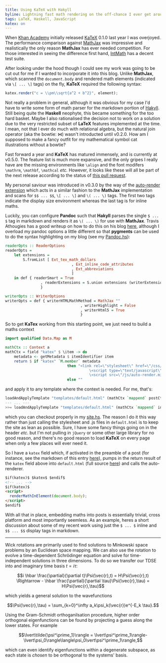 ```yaml
---
title: Using KaTeX with Hakyll
byline: Lightning fast math rendering on the off-chance I ever get around to posting some maths.
tags: LaTeX, Haskell, JavaScript
katex: on
---
```


When [Khan Academy](https://www.khanacademy.org/) initially released [KaTeX](http://khan.github.io/KaTeX/) 0.1.0 last year I was overjoyed.
The performance comparison against [MathJax](https://www.mathjax.org/) was impressive and realistically the only reason __MathJax__ has ever needed competition.
For those interested in seeing the difference first hand, [IntMath](http://www.intmath.com/cg5/katex-mathjax-comparison.php) has a decent test suite.

After looking under the hood though I could see my work was going to be cut out for me if I wanted to incorporate it into this blog.
Unlike __MathJax__, which scanned the `document.body` and rendered math elements (indicated via `\[ ... \]` tags) on the fly, __KaTeX__ required the following syntax:

``` javascript
katex.render("c = \\pm\\sqrt{a^2 + b^2}", element);
```

Not really a problem in general, although it was obvious for my case I'd have to write some form of math parser for the markdown portion of [Hakyll](http://jaspervdj.be/hakyll/).
Still being quite the __Haskell__ neophyte, this became something for the too hard <!--BLURB--> basket.
Maybe I also rationalised the decision not to work on a solution due to the very restricted subset of __LaTeX__ features implemented at the time.
I mean, not that I ever do much with relational algebra, but the natural join operator (aka the bowtie: $\bowtie$) wasn't introducted until v0.2.0.
How am I supposed to make a fancy outfit for my mathematical symbol cat illustrations without a bowtie?

Fast forward a year and __KaTeX__ has matured immensely, and is currently at v0.5.0.
The feature list is much more expansive, and the only gripes I really have are the missing environments like `\align` and the font modifers `\mathrm`, `\mathbf`, `\mathcal` _etc._
However, it looks like these will all be part of the next release according to the status of [this pull request](https://github.com/Khan/KaTeX/pull/132).

My personal saviour was introduced in v0.3.0 by the way of the [auto-render extension](https://github.com/Khan/KaTeX/blob/master/contrib/auto-render/README.md) which acts in a similar fashion to the __MathJax__ implementation and scans for `$$ ... $$`, `\[ ... \]` and `\( ... \)` tags.
The first two tags indicate the display size environment whereas the last tag is for inline maths.

Luckily, you can configure __Pandoc__ such that __Hakyll__ parses the single `$ ... $` tag in markdown and renders it as `\( ... \)` for use with __MathJax__.
Travis Athougies has a good writeup on how to do this on his blog [here](http://travis.athougies.net/posts/2013-08-13-using-math-on-your-hakyll-blog.html), although I overload my pandoc options a little different so that __pygments__ can be used to do the syntax highlighting on my blog (see my [Pandoc.hs](https://github.com/Libbum/AxiomaticSemantics/blob/master/Includes/Pandoc.hs)):

``` haskell
readerOpts :: ReaderOptions
readerOpts =
    let extensions =
        S.fromList [ Ext_tex_math_dollars
                              , Ext_inline_code_attributes
                              , Ext_abbreviations
                              ]
    in def { readerSmart = True
                , readerExtensions = S.union extensions (writerExtensions def)
                }

writerOpts :: WriterOptions
writerOpts = def { writerHTMLMathMethod = MathJax ""
                                  , writerHighlight = False
                                  , writerHtml5 = True
                                  }
```

So to get __KaTex__ working from this starting point, we just need to build a maths context

``` haskell
import qualified Data.Map as M

mathCtx :: Context a
mathCtx = field "katex" $ \item -> do
    metadata <- getMetadata $ itemIdentifier item
    return $ if "katex" `M.member` metadata
                            then "<link rel=\"stylesheet\" href=\"/css/katex.min.css\">\n\
                                      \<script type=\"text/javascript\" src=\"/js/katex.min.js\"></script>\n\
                                      \<script src=\"/js/auto-render.min.js\"></script>"
                            else ""
```

and apply it to any template where the context is needed. For me, that's:

``` haskell
loadAndApplyTemplate "templates/default.html" (mathCtx `mappend` postCtx) full
--- ... ---
>>= loadAndApplyTemplate "templates/default.html" (mathCtx `mappend` indexCtx)
```

which you can checkout properly in my [site.hs](https://github.com/Libbum/AxiomaticSemantics/blob/master/site.hs).
The reason I do it this way rather than just calling the stylesheet and .js files in `default.html` is to keep the site as lean as possible.
Sure, I have some fancy things going on in the header _etc._ but I'm not pulling in `jQuery` or some other large library for no good reason, and there's no good reason to load __KaTeX__ on every page when only a few places will ever need it.

So I have a `katex` field which, if activated in the preamble of a post (for instance, see the markdown of this entry [here](https://raw.githubusercontent.com/Libbum/AxiomaticSemantics/master/posts/2015-08-06-using-katex-with-hakyll.markdown)), pumps in the return result of the `katex` field above into `default.html` (full source [here](https://github.com/Libbum/AxiomaticSemantics/blob/master/templates/default.html)) and calls the auto-renderer.

``` html
$if(katex)$ $katex$ $endif$
<!-- ... -->
$if(katex)$
<script>
  renderMathInElement(document.body);
</script>
$endif$
```

With all that in place, embedding maths into posts is essentially trivial, cross platform and most importantly seemless.
As an example, heres a short discussion about some of my recent work using just the `$ ... $` inline and `$$ ... $$` display tags in markdown.


---

Wick rotations are primarily used to find solutions to Minkowski space problems by an Euclidean space mapping.
We can also use the rotation to evolve a time-dependent Schrödinger equation and solve for time-independent solutions in three dimensions.
To do so we transfer our TDSE into and imaginary time basis $t=i\tau$:

$$i \hbar \frac{\partial}{\partial t}\Psi(\vec{r},t) = H\Psi(\vec{r},t) \Rightarrow - \hbar \frac{\partial}{\partial \tau}\Psi(\vec{r},\tau) = H\Psi(\vec{r},\tau)$$

which yields a general solution to the wavefunctions

$$\Psi(\vec{r},\tau) = \sum_{k=0}^\infty a_k\psi_k(\vec{r})e^{-E_k \tau}.$$

Using the Gram-Schmidt orthoganilsation procedure, higher order orthogonal eigenfunctions can be found by projecting a guess along the lower states.
For example

$$\lvert\tilde{\psi^\prime_1}\rangle = \lvert\psi^\prime_1\rangle-\lvert\psi_0\rangle\langle\psi_0\vert\psi^\prime_1\rangle,$$

which can even identify eigenfunctions within a degenerate subspace, as each state is _chosen_ to be orthogonal to the systems' basis.
